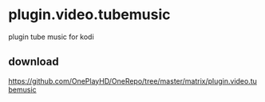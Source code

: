 # plugin.video.tubemusic
plugin tube music for kodi

## download
https://github.com/OnePlayHD/OneRepo/tree/master/matrix/plugin.video.tubemusic
